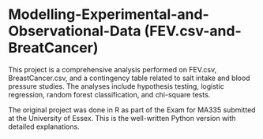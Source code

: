 # Modelling-Experimental-and-Observational-Data (FEV.csv-and-BreatCancer)

This project is a comprehensive analysis performed on FEV.csv, BreastCancer.csv, and a contingency table related to salt intake and blood pressure studies. The analyses include hypothesis testing, logistic regression, random forest classification, and chi-square tests.

The original project was done in R as part of the Exam for MA335 submitted at the University of Essex.
This is the well-written Python version with detailed explanations.
